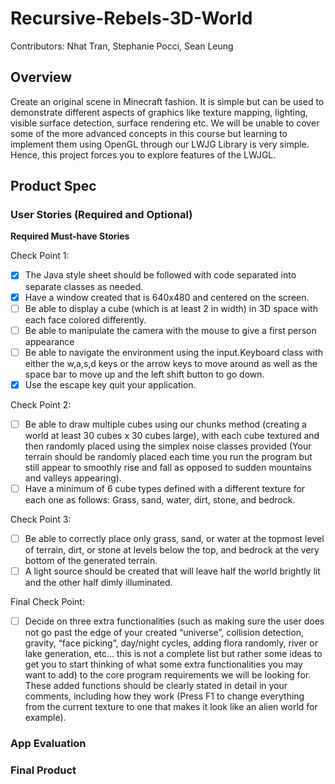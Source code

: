 # Recursive-Rebels-3D-World
Contributors: Nhat Tran, Stephanie Pocci, Sean Leung
## Overview
Create an original scene in Minecraft fashion. It is simple but can be used to demonstrate different aspects of graphics like texture mapping, lighting, visible surface detection, surface rendering etc. We will be unable to cover some of the more advanced concepts in this course but learning to implement them using OpenGL through our LWJG Library is very simple. Hence, this project forces you to explore features of the LWJGL.

## Product Spec

### User Stories (Required and Optional)

**Required Must-have Stories**

Check Point 1:
- [X] The Java style sheet should be followed with code separated into separate classes as needed.
- [X] Have a window created that is 640x480 and centered on the screen.
- [ ] Be able to display a cube (which is at least 2 in width) in 3D space with each face colored differently.
- [ ] Be able to manipulate the camera with the mouse to give a first person appearance
- [ ] Be able to navigate the environment using the input.Keyboard class with either the w,a,s,d keys or the arrow keys to move around as well as the space bar to move up and the left shift button to go down.
- [X] Use the escape key quit your application.

Check Point 2:
- [ ] Be able to draw multiple cubes using our chunks method (creating a world at least 30 cubes x 30 cubes large), with each cube textured and then randomly placed
using the simplex noise classes provided (Your terrain should be randomly placed each time you run the program but still appear to smoothly rise and fall as opposed to sudden mountains and valleys appearing).
- [ ] Have a minimum of 6 cube types defined with a different texture for each one as follows: Grass, sand, water, dirt, stone, and bedrock.

Check Point 3:
- [ ] Be able to correctly place only grass, sand, or water at the topmost level of terrain, dirt, or stone at levels below the top, and bedrock at the very bottom of the generated terrain.
- [ ] A light source should be created that will leave half the world brightly lit and the other half dimly illuminated.

Final Check Point:
- [ ] Decide on three extra functionalities (such as making sure the user does not go past the
edge of your created “universe”, collision detection, gravity, “face picking”, day/night cycles, adding
flora randomly, river or lake generation, etc… this is not a complete list but rather some ideas to get you
to start thinking of what some extra functionalities you may want to add) to the core program
requirements we will be looking for. These added functions should be clearly stated in detail in your
comments, including how they work (Press F1 to change everything from the current texture to one that
makes it look like an alien world for example).

### App Evaluation


### Final Product

